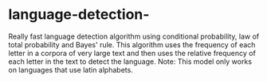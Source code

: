 # language-detection-
Really fast language detection algorithm using conditional probability, law of total probability and Bayes' rule.  This algorithm uses the frequency of each letter in a corpora of very large text and then uses the relative frequency of each letter in the text to detect the language.  Note: This model only works on languages that use latin alphabets.
